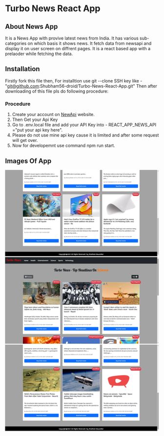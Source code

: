 # Turbo News React App
<h2>About News App</h2>
<p>It is a News App with provive latest news from India. It has various sub-categories on which basis it shows news. It fetch data from newsapi and display it on user screen on diffrent pages. It is a react based app with a prelaoder while fetching the data.</p>

## Installation
Firstly fork this file then,
For installtion use git --clone SSH key like - "git@github.com:Shubham56-droid/Turbo-News-React-App.git"
Then after downloading of this file pls do following procedure:

### Procedure
1. Create your account on <a href="https://newsapi.org/">NewApi</a> website.
2. Then Get your Api Key
3. Go to .env.local file and add your API Key into - REACT_APP_NEWS_API ="put your api key here".
4. Please do not use mine api key cause it is limited and after some request will get over.
5. Now for developemnt use command npm run start.

## Images Of App

<img src="./images/Screenshot (67).png" />
<img src="./images/Screenshot (68).png" />
<img src="./images/Screenshot (69).png" />

